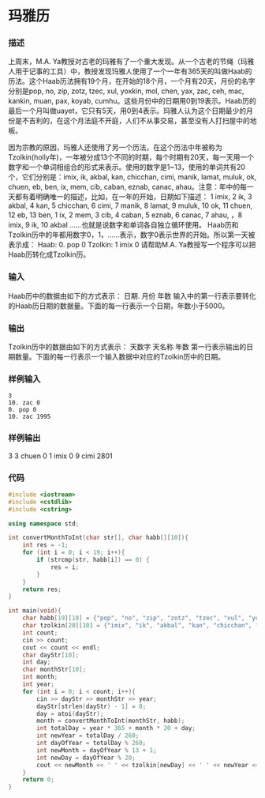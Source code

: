 # 玛雅历

### 描述

上周末，M.A. Ya教授对古老的玛雅有了一个重大发现。从一个古老的节绳（玛雅人用于记事的工具）中，教授发现玛雅人使用了一个一年有365天的叫做Haab的历法。这个Haab历法拥有19个月，在开始的18个月，一个月有20天，月份的名字分别是pop, no, zip, zotz, tzec, xul, yoxkin, mol, chen, yax, zac, ceh, mac, kankin, muan, pax, koyab, cumhu。这些月份中的日期用0到19表示。Haab历的最后一个月叫做uayet，它只有5天，用0到4表示。玛雅人认为这个日期最少的月份是不吉利的，在这个月法庭不开庭，人们不从事交易，甚至没有人打扫屋中的地板。 

因为宗教的原因，玛雅人还使用了另一个历法，在这个历法中年被称为Tzolkin(holly年)，一年被分成13个不同的时期，每个时期有20天，每一天用一个数字和一个单词相组合的形式来表示。使用的数字是1~13，使用的单词共有20个，它们分别是：imix, ik, akbal, kan, chicchan, cimi, manik, lamat, muluk, ok, chuen, eb, ben, ix, mem, cib, caban, eznab, canac, ahau。注意：年中的每一天都有着明确唯一的描述，比如，在一年的开始，日期如下描述： 1 imix, 2 ik, 3 akbal, 4 kan, 5 chicchan, 6 cimi, 7 manik, 8 lamat, 9 muluk, 10 ok, 11 chuen, 12 eb, 13 ben, 1 ix, 2 mem, 3 cib, 4 caban, 5 eznab, 6 canac, 7 ahau, ，8 imix, 9 ik, 10 akbal ……也就是说数字和单词各自独立循环使用。 
Haab历和Tzolkin历中的年都用数字0，1，……表示，数字0表示世界的开始。所以第一天被表示成： 
Haab: 0. pop 0 
Tzolkin: 1 imix 0 
请帮助M.A. Ya教授写一个程序可以把Haab历转化成Tzolkin历。 

### 输入
Haab历中的数据由如下的方式表示： 
日期. 月份 年数 
输入中的第一行表示要转化的Haab历日期的数据量。下面的每一行表示一个日期，年数小于5000。

### 输出
Tzolkin历中的数据由如下的方式表示： 
天数字 天名称 年数 
第一行表示输出的日期数量。下面的每一行表示一个输入数据中对应的Tzolkin历中的日期。

### 样例输入
```
3
10. zac 0
0. pop 0
10. zac 1995
```

### 样例输出
3
3 chuen 0
1 imix 0
9 cimi 2801

### 代码

```cpp
#include <iostream>
#include <cstdlib>
#include <cstring>

using namespace std;

int convertMonthToInt(char str[], char habb[][10]){
	int res = -1;
	for (int i = 0; i < 19; i++){
		if (strcmp(str, habb[i]) == 0) {
			res = i;
		}
	}
	return res;
}

int main(void){
	char habb[19][10] = {"pop", "no", "zip", "zotz", "tzec", "xul", "yoxkin", "mol", "chen", "yax", "zac", "ceh", "mac", "kankin", "muan", "pax", "koyab", "cumhu", "uayet"};
	char tzolkin[20][10] = {"imix", "ik", "akbal", "kan", "chicchan", "cimi", "manik", "lamat", "muluk", "ok", "chuen", "eb", "ben", "ix", "mem", "cib", "caban", "eznab", "canac", "ahau"};
	int count;
	cin >> count;
	cout << count << endl;
	char dayStr[10];
	int day;
	char monthStr[10];
	int month;
	int year;
	for (int i = 0; i < count; i++){
		cin >> dayStr >> monthStr >> year;
		dayStr[strlen(dayStr) - 1] = 0;
		day = atoi(dayStr);
		month = convertMonthToInt(monthStr, habb);
		int totalDay = year * 365 + month * 20 + day;
		int newYear = totalDay / 260;
		int dayOfYear = totalDay % 260;
		int newMonth = dayOfYear % 13 + 1;
		int newDay = dayOfYear % 20;
		cout << newMonth << ' ' << tzolkin[newDay] << ' ' << newYear << endl; 
	}
	return 0;
} 
```